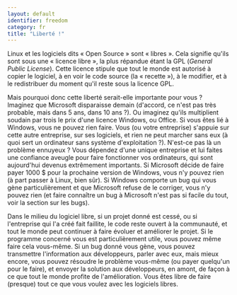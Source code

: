 ```yaml
---
layout: default
identifier: freedom
category: fr
title: "Liberté !"
---
```


Linux et les logiciels dits « Open Source » sont « libres ». Cela 
signifie qu'ils sont sous une « licence libre », la plus répandue étant 
la GPL (<i>General Public License</i>). Cette licence stipule que tout 
le monde est autorisé à copier le logiciel, à en voir le code source (la 
« recette »), à le modifier, et à le redistribuer du moment qu'il reste 
sous la licence GPL.

Mais pourquoi donc cette liberté serait-elle importante pour vous ? 
Imaginez que Microsoft disparaisse demain (d'accord, ce n'est pas très 
probable, mais dans 5 ans, dans 10 ans ?). Ou imaginez qu'ils 
multiplient soudain par trois le prix d'une licence Windows, ou Office. 
Si vous êtes lié à Windows, vous ne pouvez rien faire. Vous (ou votre 
entreprise) s'appuie sur cette autre entreprise, sur ses logiciels, et 
rien ne peut marcher sans eux (à quoi sert un ordinateur sans système 
d'exploitation ?). N'est-ce pas là un problème ennuyeux ? Vous dépendez 
d'une unique entreprise et lui faites une confiance aveugle pour faire 
fonctionner vos ordinateurs, qui sont aujourd'hui devenus extrêmement 
importants. Si Microsoft décide de faire payer 1000 $ pour la prochaine 
version de Windows, vous n'y pouvez rien (à part passer à Linux, bien 
sûr). Si Windows comporte un bug qui vous gène particulièrement et que 
Microsoft refuse de le corriger, vous n'y pouvez rien (et faire 
connaître un bug à Microsoft n'est pas si facile du tout, voir la 
section sur les bugs).

Dans le milieu du logiciel libre, si un projet donné est cessé, ou si 
l'entreprise qui l'a créé fait faillite, le code reste ouvert à la 
communauté, et tout le monde peut continuer à faire évoluer et 
améliorer le projet. Si le programme concerné vous est particulièrement 
utile, vous pouvez même faire cela vous-même. Si un bug donné vous 
gène, vous pouvez transmettre l'information aux développeurs, parler 
avec eux, mais mieux encore, vous pouvez résoudre le problème vous-même 
(ou payer quelqu'un pour le faire), et envoyer la solution aux 
développeurs, en amont, de façon à ce que tout le monde profite de 
l'amélioration. Vous êtes libre de faire (presque) tout ce que vous 
voulez avec les logiciels libres.




